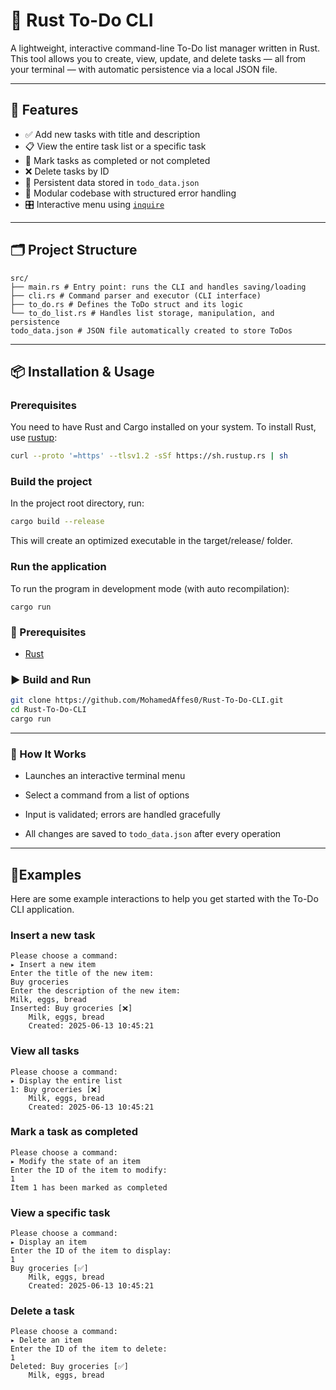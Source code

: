 # 📝 Rust To-Do CLI

A lightweight, interactive command-line To-Do list manager written in Rust. This tool allows you to create, view, update, and delete tasks — all from your terminal — with automatic persistence via a local JSON file.

---

## 🚀 Features

- ✅ Add new tasks with title and description
- 📋 View the entire task list or a specific task
- 🔁 Mark tasks as completed or not completed
- ❌ Delete tasks by ID
- 💾 Persistent data stored in `todo_data.json`
- 🧩 Modular codebase with structured error handling
- 🎛️ Interactive menu using [`inquire`](https://docs.rs/inquire)

---

## 🗂️ Project Structure

```
src/
├── main.rs # Entry point: runs the CLI and handles saving/loading
├── cli.rs # Command parser and executor (CLI interface)
├── to_do.rs # Defines the ToDo struct and its logic
└── to_do_list.rs # Handles list storage, manipulation, and persistence
todo_data.json # JSON file automatically created to store ToDos
```
---

## 📦 Installation & Usage
### Prerequisites
You need to have Rust and Cargo installed on your system.
To install Rust, use [rustup](https://rustup.rs/):
```bash
curl --proto '=https' --tlsv1.2 -sSf https://sh.rustup.rs | sh
```
### Build the project
In the project root directory, run:


```bash
cargo build --release
```
This will create an optimized executable in the target/release/ folder.

### Run the application
To run the program in development mode (with auto recompilation):
```
cargo run
```

### 🔧 Prerequisites

- [Rust](https://www.rust-lang.org/tools/install)

### ▶️ Build and Run

```bash
git clone https://github.com/MohamedAffes0/Rust-To-Do-CLI.git
cd Rust-To-Do-CLI
cargo run
```
---
### 📌 How It Works
- Launches an interactive terminal menu

- Select a command from a list of options

- Input is validated; errors are handled gracefully

- All changes are saved to `todo_data.json` after every operation
---
## 🚀Examples
Here are some example interactions to help you get started with the To-Do CLI application.

### Insert a new task
```
Please choose a command:
▸ Insert a new item
Enter the title of the new item:
Buy groceries
Enter the description of the new item:
Milk, eggs, bread
Inserted: Buy groceries [❌]
    Milk, eggs, bread
    Created: 2025-06-13 10:45:21
```
### View all tasks
```
Please choose a command:
▸ Display the entire list
1: Buy groceries [❌]
    Milk, eggs, bread
    Created: 2025-06-13 10:45:21
```
### Mark a task as completed
```
Please choose a command:
▸ Modify the state of an item
Enter the ID of the item to modify:
1
Item 1 has been marked as completed
```
### View a specific task
```
Please choose a command:
▸ Display an item
Enter the ID of the item to display:
1
Buy groceries [✅]
    Milk, eggs, bread
    Created: 2025-06-13 10:45:21
```
### Delete a task
```
Please choose a command:
▸ Delete an item
Enter the ID of the item to delete:
1
Deleted: Buy groceries [✅]
    Milk, eggs, bread
```